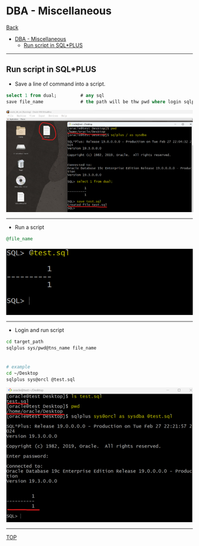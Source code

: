 # DBA - Miscellaneous

[Back](../index.md)

- [DBA - Miscellaneous](#dba---miscellaneous)
  - [Run script in SQL\*PLUS](#run-script-in-sqlplus)

---

## Run script in SQL\*PLUS

- Save a line of command into a script.

```sql
select 1 from dual;         # any sql
save file_name              # the path will be thw pwd where login sqlplus.
```

![save_script](./pic/save_script.png)

---

- Run a script

```sql
@file_name
```

![run_script](./pic/run_script.png)

---

- Login and run script

```sh
cd target_path
sqlplus sys/pwd@tns_name file_name


# example
cd ~/Desktop
sqlplus sys@orcl @test.sql
```

![run_script02](./pic/run_script02.png)

---

[TOP](#dba---miscellaneous)
